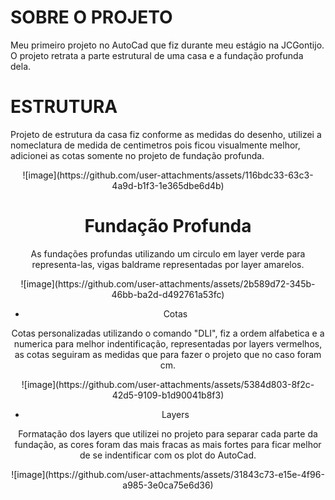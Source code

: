 # SOBRE O PROJETO

Meu primeiro projeto no AutoCad que fiz durante meu estágio na JCGontijo. O projeto retrata a parte estrutural de uma casa e a fundação profunda dela.

# ESTRUTURA

Projeto de estrutura da casa fiz conforme as medidas do desenho, utilizei a nomeclatura de medida de centimetros pois ficou visualmente melhor, adicionei as cotas somente no projeto de fundação profunda. 

<div align="center">
  ![image](https://github.com/user-attachments/assets/116bdc33-63c3-4a9d-b1f3-1e365dbe6d4b)


# Fundação Profunda

As fundações profundas utilizando um circulo em layer verde para representa-las, vigas baldrame representadas por layer amarelos.

<div align="center">
![image](https://github.com/user-attachments/assets/2b589d72-345b-46bb-ba2d-d492761a53fc)
</div>

- Cotas

Cotas personalizadas utilizando o comando "DLI", fiz a ordem alfabetica e a numerica para melhor indentificação, representadas por layers vermelhos, as cotas seguiram as medidas que para fazer o projeto que no caso foram cm.

<div align="center">
![image](https://github.com/user-attachments/assets/5384d803-8f2c-42d5-9109-b1d90041b8f3)
</div>

- Layers

Formatação dos layers que utilizei no projeto para separar cada parte da fundação, as cores foram das mais fracas as mais fortes para ficar melhor de se indentificar com os plot do AutoCad.

<div align="center">
![image](https://github.com/user-attachments/assets/31843c73-e15e-4f96-a985-3e0ca75e6d36)
</div>
